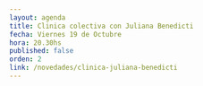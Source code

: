 ```yaml
---
layout: agenda
title: Clinica colectiva con Juliana Benedicti
fecha: Viernes 19 de Octubre
hora: 20.30hs
published: false
orden: 2
link: /novedades/clinica-juliana-benedicti
---
```

